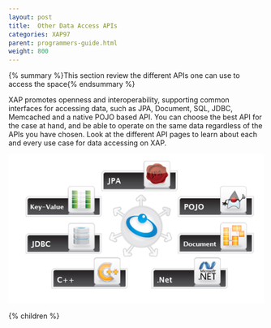 ```yaml
---
layout: post
title:  Other Data Access APIs
categories: XAP97
parent: programmers-guide.html
weight: 800
---
```


{% summary %}This section review the different APIs one can use to access the space{% endsummary %}


XAP promotes openness and interoperability, supporting common interfaces for accessing data, such as JPA, Document, SQL, JDBC, Memcached and a native POJO based API. You can choose the best API for the case at hand, and be able to operate on the same data regardless of the APIs you have chosen. Look at the different API pages to learn about each and every use case for data accessing on XAP.

![anyapi.png](/attachment_files/anyapi.png)


{% children %}
